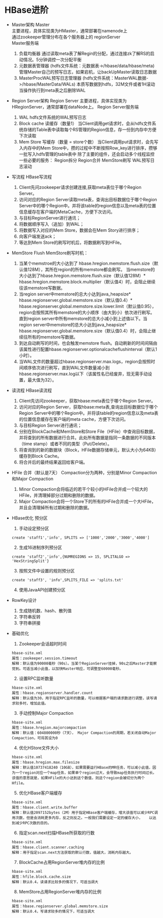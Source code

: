 # HBase进阶
- Master架构
	Master<br/>
	主要进程，具体实现类为HMaster，通常部署在namenode上<br/>
	通过zookeeper管理分布在各个服务器上的 regionServer<br/>
	Master服务端<br/>
	1. 负载均衡器
		通过读取meta表了解Regin的分配，通过连接zk了解RS的启动情况。5分钟调控一次分配平衡
	2. 元数据表管理器 (hdfs文件系统：元数据表->/hbase/data/hbase/meta)
		管理Master自己的预写日志，如果宕机，让backUpMaster读取日志数据
	3. MasterProcWAL预写日志管理器 (hdfs文件系统：MasterWAL数据->/hbase/MasterData/WALs)
		本质写数据到hdfs，32M文件或者1H滚动当操作执行到meta表之后删除WAL

- Region Server架构
	Region Server
	主要进程，具体实现类为HRegionServer，通常部署在dataNode上。
	Region Server服务端
	1. WAL
		hdfs文件系统的WAL预写日志
	2. Block cache 读缓存（数量1）
		当Client调用get请求时，会从hdfs文件系统存储的Table表中读取每个RS管理的Region信息，存一份到内存中方便下次读取
	3. Mem Store 写缓存（数量 = store个数）
		当Client调用put请求时，会先写入内存中的Mem Store中，攒的过程中不断按照Row_key进行排序，攒够一批写入hdfs管理的table表中
	除了主要的组件，还会启动多个线程监控一些必要的服务：
	Region拆分
	Region合并
	MemStore刷写
	WAL预写日志滚动

- 写流程
	HBase写流程
	1. Client先问zookeeper请求创建连接,获取meta表位于哪个Region Server。
	2. 访问对应的Region Server读取meta表，查询出目标数据位于哪个Region Server中的哪个Region中。并将该table的region信息以及meta表的位置信息缓存在客户端的MetaCache，方便下次访问。
	3. 与目标RegionServer进行通讯；
	4. 将数据顺序写入（追加）到WAL；
	5. 将数据写入对应的Mem Store，数据会在Mem Story进行排序；
	6. 向客户端发送ack；
	7. 等达到Mem Store的刷写时机后，将数据刷写到HFile。

- MemStore Flush
	MemStore刷写时机：
	1. 当某个memstroe的大小达到了 hbase.hregion.memstore.flush.size（默认值128M），其所在region的所有memstore都会刷写。
	当memstore的大小达到了hbase.hregion.memstore.flush.size（默认值128M）* hbase.hregion.memstore.block.multiplier（默认值4）时，会阻止继续往该memstore写数据。
	2. 当region server中memstore的总大小达到java_heapsize* hbase.regionserver.global.memstore.size（默认值0.4）* hbase.regionserver.global.memstore.size.lower.limit（默认值0.95），region会按照其所有memstore的大小顺序（由大到小）依次进行刷写。直到region server中所有memstore的总大小减小到上述值以下。当region server中memstore的总大小达到java_heapsize* hbase.regionserver.global.memstore.size（默认值0.4）时，会阻止继续往所有的memstore写数据。
	3. 到达自动刷写的时间，也会触发memstore flush。自动刷新的时间间隔由该属性进行配置hbase.regionserver.optionalcacheflushinterval（默认1小时）。
	4. 当WAL文件的数量超过hbase.regionserver.max.logs，region会按照时间顺序依次进行刷写，直到WAL文件数量减小到hbase.regionserver.max.log以下（该属性名已经废弃，现无需手动设置，最大值为32）。

- 读流程
	HBase读流程
	1. Client先访问zookeeper，获取hbase:meta表位于哪个Region Server。
	2. 访问对应的Region Server，获取hbase:meta表,查询出目标数据位于哪个Region Server中的哪个Region中。并将该table的region信息以及meta表的位置信息缓存在客户端的meta cache，方便下次访问。
	3. 与目标Region Server进行通讯；
	4. 分别在BlockCache和MemStore和Store File（HFile）中查询目标数据，并将查到的所有数据进行合并。此处所有数据是指同一条数据的不同版本（time stamp）或者不同的类型（Put/Delete）。
	5. 将查询到的新的数据块（Block，HFile数据存储单元，默认大小为64KB）缓存到Block Cache。
	6. 将合并后的最终结果返回给客户端。

- HFile 合并（默认是7天）
	Compaction分为两种，分别是Minor Compaction和Major Compaction
	1. Minor Compaction会将临近的若干个较小的HFile合并成一个较大的HFile，并清理掉部分过期和删除的数据。
	2. Major Compaction会将一个Store下的所有的HFile合并成一个大HFile，并且会清理掉所有过期和删除的数据。

- HBase优化
	预分区
	1. 手动设定预分区
	```
	create 'staff1','info', SPLITS => ['1000','2000','3000','4000']
	```
	2. 生成16进制序列预分区
	```
	create 'staff2','info',{NUMREGIONS => 15, SPLITALGO => 'HexStringSplit'}
	```
	3. 按照文件中设置的规则预分区
	```
	create 'staff3', 'info',SPLITS_FILE => 'splits.txt'
	```
	4. 使用JavaAPI创建预分区

- RowKey设计
	1. 生成随机数、hash、散列值
	2. 字符串反转
	3. 字符串拼接

- 基础优化
	1. Zookeeper会话超时时间
	```
	hbase-site.xml
	属性：zookeeper.session.timeout
	解释：默认值为90000毫秒（90s）。当某个RegionServer挂掉，90s之后Master才能察觉到。可适当减小此值，以加快Master响应，可调整至60000毫秒。
	```
	2. 设置RPC监听数量
	```
	hbase-site.xml
	属性：hbase.regionserver.handler.count
	解释：默认值为30，用于指定RPC监听的数量，可以根据客户端的请求数进行调整，读写请求较多时，增加此值。
	```
	3. 手动控制Major Compaction
	```
	hbase-site.xml
	属性：hbase.hregion.majorcompaction
	解释：默认值：604800000秒（7天）， Major Compaction的周期，若关闭自动Major Compaction，可将其设为0
	```
	4. 优化HStore文件大小
	```
	hbase-site.xml
	属性：hbase.hregion.max.filesize
	解释：默认值10737418240（10GB），如果需要运行HBase的MR任务，可以减小此值，因为一个region对应一个map任务，如果单个region过大，会导致map任务执行时间过长。该值的意思就是，如果HFile的大小达到这个数值，则这个region会被切分为两个Hfile。
	```
	5. 优化HBase客户端缓存
	```
	hbase-site.xml
	属性：hbase.client.write.buffer
	解释：默认值2097152bytes（2M）用于指定HBase客户端缓存，增大该值可以减少RPC调用次数，但是会消耗更多内存，反之则反之。一般我们需要设定一定的缓存大小，	以达到减少RPC次数的目的。
	```
	6. 指定scan.next扫描HBase所获取的行数
	```
	hbase-site.xml
	属性：hbase.client.scanner.caching
	解释：用于指定scan.next方法获取的默认行数，值越大，消耗内存越大。
	```
	7. BlockCache占用RegionServer堆内存的比例
	```
	hbase-site.xml
	属性：hfile.block.cache.size
	解释：默认0.4，读请求比较多的情况下，可适当调大
	```
	8. MemStore占用RegionServer堆内存的比例
	```
	hbase-site.xml
	属性：hbase.regionserver.global.memstore.size
	解释：默认0.4，写请求较多的情况下，可适当调大
	```